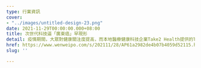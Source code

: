 ```yaml
---
type: 行業資訊
cover:
- "../images/untitled-design-23.png"
date: 2021-11-29T00:00:00.000+08:00
title: 次世代科技逼「廣東癌」早現形
detail: 疫情期間，大眾對健康關注度提高，而本地醫療健康科技企業Take2 Health提供的Take2 Prophecy™早期鼻咽癌篩查，主要透過結合PCR及次世代DNA測序技術，並使用先進的計算法分析檢測血液，從而識別出早期鼻咽癌患者，讓患者盡早發現，大大提高患者成功治癒的機會。
href: https://www.wenweipo.com/s/202111/28/AP61a2982de4b07b4059d52115.html
slug: ''

---
```

